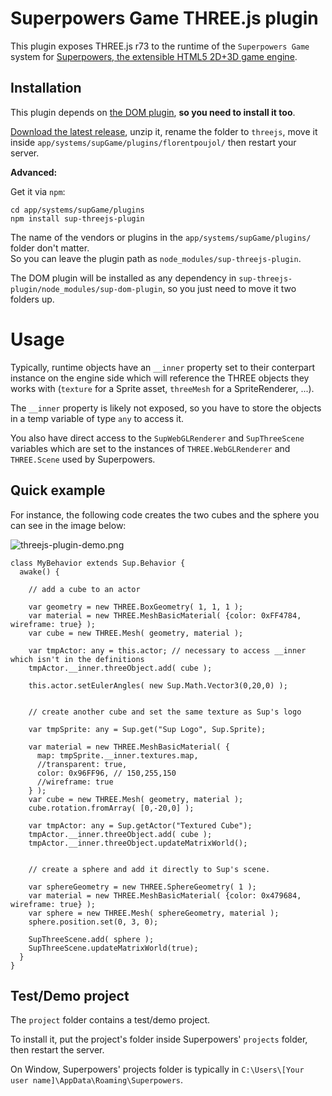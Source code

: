# Superpowers Game THREE.js plugin

This plugin exposes THREE.js r73 to the runtime of the `Superpowers Game` system for [Superpowers, the extensible HTML5 2D+3D game engine](http://sparklinlabs.com). 

## Installation

This plugin depends on [the DOM plugin](https://github.com/florentpoujol/superpowers-dom-plugin), __so you need to install it too__.

[Download the latest release](https://github.com/florentpoujol/superpowers-threejs-plugin/releases), unzip it, rename the folder to `threejs`, move it inside `app/systems/supGame/plugins/florentpoujol/` then restart your server.

__Advanced:__

Get it via `npm`:

    cd app/systems/supGame/plugins
    npm install sup-threejs-plugin

The name of the vendors or plugins in the `app/systems/supGame/plugins/` folder don't matter.  
So you can leave the plugin path as `node_modules/sup-threejs-plugin`.

The DOM plugin will be installed as any dependency in `sup-threejs-plugin/node_modules/sup-dom-plugin`, so you just need to move it two folders up.

# Usage

Typically, runtime objects have an `__inner` property set to their conterpart instance on the engine side which will reference the THREE objects they works with (`texture` for a Sprite asset, `threeMesh` for a SpriteRenderer, ...).  

The `__inner` property is likely not exposed, so you have to store the objects in a temp variable of type `any` to access it.

You also have direct access to the `SupWebGLRenderer` and `SupThreeScene` variables which are set to the instances of `THREE.WebGLRenderer` and `THREE.Scene` used by Superpowers.

## Quick example

For instance, the following code creates the two cubes and the sphere you can see in the image below:

![threejs-plugin-demo.png](https://dl.dropboxusercontent.com/u/51314747/superpowers/threejs-plugin-demo.png)

    class MyBehavior extends Sup.Behavior {
      awake() {
        
        // add a cube to an actor
    
        var geometry = new THREE.BoxGeometry( 1, 1, 1 );
        var material = new THREE.MeshBasicMaterial( {color: 0xFF4784, wireframe: true} );
        var cube = new THREE.Mesh( geometry, material );
        
        var tmpActor: any = this.actor; // necessary to access __inner which isn't in the definitions
        tmpActor.__inner.threeObject.add( cube );
        
        this.actor.setEulerAngles( new Sup.Math.Vector3(0,20,0) );
        
        
        // create another cube and set the same texture as Sup's logo
      
        var tmpSprite: any = Sup.get("Sup Logo", Sup.Sprite);

        var material = new THREE.MeshBasicMaterial( {
          map: tmpSprite.__inner.textures.map,
          //transparent: true,
          color: 0x96FF96, // 150,255,150
          //wireframe: true
        } );
        var cube = new THREE.Mesh( geometry, material );
        cube.rotation.fromArray( [0,-20,0] );
        
        var tmpActor: any = Sup.getActor("Textured Cube");
        tmpActor.__inner.threeObject.add( cube );
        tmpActor.__inner.threeObject.updateMatrixWorld();
        
        
        // create a sphere and add it directly to Sup's scene.
        
        var sphereGeometry = new THREE.SphereGeometry( 1 );
        var material = new THREE.MeshBasicMaterial( {color: 0x479684, wireframe: true} );
        var sphere = new THREE.Mesh( sphereGeometry, material );
        sphere.position.set(0, 3, 0);
        
        SupThreeScene.add( sphere );
        SupThreeScene.updateMatrixWorld(true);
      }
    }


## Test/Demo project

The `project` folder contains a test/demo project.  

To install it, put the project's folder inside Superpowers' `projects` folder, then restart the server.

On Window, Superpowers' projects folder is typically in `C:\Users\[Your user name]\AppData\Roaming\Superpowers`.
